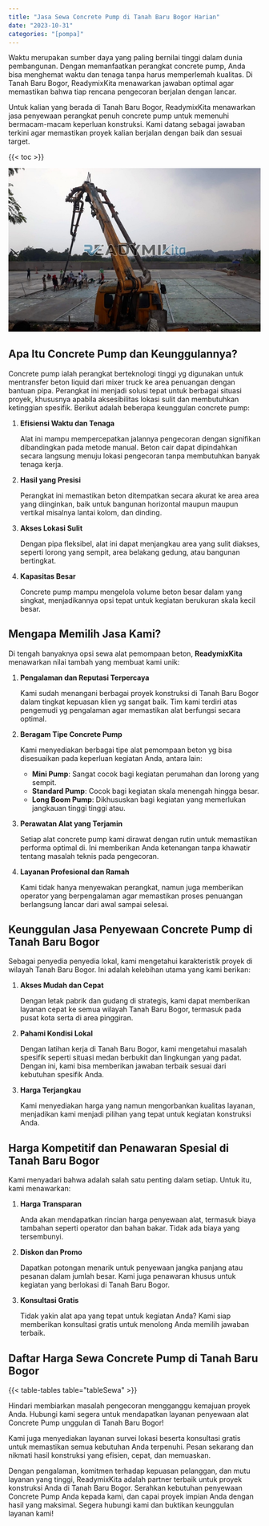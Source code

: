 ```yaml
---
title: "Jasa Sewa Concrete Pump di Tanah Baru Bogor Harian"
date: "2023-10-31"
categories: "[pompa]"
---
```


Waktu merupakan sumber daya yang paling bernilai tinggi dalam dunia pembangunan. Dengan memanfaatkan perangkat concrete pump, Anda bisa menghemat waktu dan tenaga tanpa harus memperlemah kualitas. Di Tanah Baru Bogor, ReadymixKita menawarkan jawaban optimal agar memastikan bahwa tiap rencana pengecoran berjalan dengan lancar.

Untuk kalian yang berada di Tanah Baru Bogor, ReadymixKita menawarkan jasa penyewaan perangkat penuh concrete pump untuk memenuhi bermacam-macam keperluan konstruksi. Kami datang sebagai jawaban terkini agar memastikan proyek kalian berjalan dengan baik dan sesuai target.

{{< toc >}}

![Jasa Sewa Concrete Pump di Tanah Baru Bogor Harian](/images/pompa/sewa-pompa-06.jpg)

## Apa Itu Concrete Pump dan Keunggulannya?

Concrete pump ialah perangkat berteknologi tinggi yg digunakan untuk mentransfer beton liquid dari mixer truck ke area penuangan dengan bantuan pipa. Perangkat ini menjadi solusi tepat untuk berbagai situasi proyek, khususnya apabila aksesibilitas lokasi sulit dan membutuhkan ketinggian spesifik. Berikut adalah beberapa keunggulan concrete pump:

1. **Efisiensi Waktu dan Tenaga**

   Alat ini mampu mempercepatkan jalannya pengecoran dengan signifikan dibandingkan pada metode manual. Beton cair dapat dipindahkan secara langsung menuju lokasi pengecoran tanpa membutuhkan banyak tenaga kerja.

2. **Hasil yang Presisi**

   Perangkat ini memastikan beton ditempatkan secara akurat ke area area yang diinginkan, baik untuk bangunan horizontal maupun maupun vertikal misalnya lantai kolom, dan dinding.

3. **Akses Lokasi Sulit**

   Dengan pipa fleksibel, alat ini dapat menjangkau area yang sulit diakses, seperti lorong yang sempit, area belakang gedung, atau bangunan bertingkat.

4. **Kapasitas Besar**

   Concrete pump mampu mengelola volume beton besar dalam yang singkat, menjadikannya opsi tepat untuk kegiatan berukuran skala kecil besar.

## Mengapa Memilih Jasa Kami?

Di tengah banyaknya opsi sewa alat pemompaan beton, **ReadymixKita** menawarkan nilai tambah yang membuat kami unik:

1. **Pengalaman dan Reputasi Terpercaya**

   Kami sudah menangani berbagai proyek konstruksi di Tanah Baru Bogor dalam tingkat kepuasan klien yg sangat baik. Tim kami terdiri atas pengemudi yg pengalaman agar memastikan alat berfungsi secara optimal.

2. **Beragam Tipe Concrete Pump**

   Kami menyediakan berbagai tipe alat pemompaan beton yg bisa disesuaikan pada keperluan kegiatan Anda, antara lain:
   - **Mini Pump**: Sangat cocok bagi kegiatan perumahan dan lorong yang sempit.
   - **Standard Pump**: Cocok bagi kegiatan skala menengah hingga besar.
   - **Long Boom Pump**: Dikhususkan bagi kegiatan yang memerlukan jangkauan tinggi tinggi atau.

3. **Perawatan Alat yang Terjamin**

   Setiap alat concrete pump kami dirawat dengan rutin untuk memastikan performa optimal di. Ini memberikan Anda ketenangan tanpa khawatir tentang masalah teknis pada pengecoran.

4. **Layanan Profesional dan Ramah**

   Kami tidak hanya menyewakan perangkat, namun juga memberikan operator yang berpengalaman agar memastikan proses penuangan berlangsung lancar dari awal sampai selesai.

## Keunggulan Jasa Penyewaan Concrete Pump di Tanah Baru Bogor

Sebagai penyedia penyedia lokal, kami mengetahui karakteristik proyek di wilayah Tanah Baru Bogor. Ini adalah kelebihan utama yang kami berikan:

1. **Akses Mudah dan Cepat**

   Dengan letak pabrik dan gudang di strategis, kami dapat memberikan layanan cepat ke semua wilayah Tanah Baru Bogor, termasuk pada pusat kota serta di area pinggiran.

2. **Pahami Kondisi Lokal**

   Dengan latihan kerja di Tanah Baru Bogor, kami mengetahui masalah spesifik seperti situasi medan berbukit dan lingkungan yang padat. Dengan ini, kami bisa memberikan jawaban terbaik sesuai dari kebutuhan spesifik Anda.

3. **Harga Terjangkau**

   Kami menyediakan harga yang namun mengorbankan kualitas layanan, menjadikan kami menjadi pilihan yang tepat untuk kegiatan konstruksi Anda.

## Harga Kompetitif dan Penawaran Spesial di Tanah Baru Bogor

Kami menyadari bahwa adalah salah satu penting dalam setiap. Untuk itu, kami menawarkan:

1. **Harga Transparan**

   Anda akan mendapatkan rincian harga penyewaan alat, termasuk biaya tambahan seperti operator dan bahan bakar. Tidak ada biaya yang tersembunyi.

2. **Diskon dan Promo**

   Dapatkan potongan menarik untuk penyewaan jangka panjang atau pesanan dalam jumlah besar. Kami juga penawaran khusus untuk kegiatan yang berlokasi di Tanah Baru Bogor.

3. **Konsultasi Gratis**

   Tidak yakin alat apa yang tepat untuk kegiatan Anda? Kami siap memberikan konsultasi gratis untuk menolong Anda memilih jawaban terbaik.

## Daftar Harga Sewa Concrete Pump di Tanah Baru Bogor

{{< table-tables table="tableSewa" >}}

Hindari membiarkan masalah pengecoran mengganggu kemajuan proyek Anda. Hubungi kami segera untuk mendapatkan layanan penyewaan alat Concrete Pump unggulan di Tanah Baru Bogor!

Kami juga menyediakan layanan survei lokasi beserta konsultasi gratis untuk memastikan semua kebutuhan Anda terpenuhi. Pesan sekarang dan nikmati hasil konstruksi yang efisien, cepat, dan memuaskan.

Dengan pengalaman, komitmen terhadap kepuasan pelanggan, dan mutu layanan yang tinggi, ReadymixKita adalah partner terbaik untuk proyek konstruksi Anda di Tanah Baru Bogor. Serahkan kebutuhan penyewaan Concrete Pump Anda kepada kami, dan capai proyek impian Anda dengan hasil yang maksimal. Segera hubungi kami dan buktikan keunggulan layanan kami!